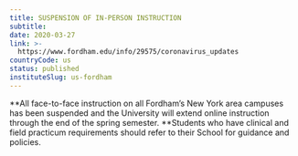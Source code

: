 ```yaml
---
title: SUSPENSION OF IN-PERSON INSTRUCTION
subtitle: 
date: 2020-03-27
link: >-
  https://www.fordham.edu/info/29575/coronavirus_updates
countryCode: us
status: published
instituteSlug: us-fordham
---
```

**All face-to-face instruction on all Fordham’s New York area campuses has been suspended and the University will  extend online instruction through the end of the spring semester. **Students who have clinical and field practicum requirements should refer to their School for guidance and policies. 
